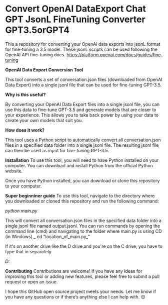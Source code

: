 # Convert OpenAI DataExport Chat GPT JsonL FineTuning Converter GPT3.5orGPT4
This a repository for converting your OpenAI data exports into jsonL format for fine-tuning a 3.5 model. These jsonL scripts can be used following the OpenAI API fine-tuning docs.  https://platform.openai.com/docs/guides/fine-tuning  

**OpenAI Data Export Conversion Tool**

This tool converts a set of conversation.json files (downloaded from OpenAI Data Export) into a single jsonl file that can be used for fine-tuning GPT-3.5.

**Why is this useful?**

By converting your OpenAI Data Export files into a single jsonl file, you can use this data to fine-tune GPT-3.5 and generate models that are closer to your experience. This allows you to take back power by using your data to create your own models that suit you.

**How does it work?**

This tool uses a Python script to automatically convert all conversation.json files in a specified data folder into a single jsonl file. The resulting jsonl file can then be used as input for fine-tuning GPT-3.5.

**Installation**
To use this tool, you will need to have Python installed on your computer. You can download and install Python from the official Python website.

Once you have Python installed, you can download or clone this repository to your computer.

**Super beginniner guide**
To use this tool, navigate to the directory where you downloaded or cloned this repository and run the following command:

_python main.py_

This will convert all conversation.json files in the specified data folder into a single jsonl file named output.jsonl. You can run commands by opening the command line (cmd) and navigating to the folder where main.py is using CD (in Windows) 
_
cd "location_of_main.py_"

If it's on another drive like the D drive and you're on the C drive, you have to type that in separately

_D:_



**Contributing**
Contributions are welcome! If you have any ideas for improving this tool or adding new features, please feel free to submit a pull request or open an issue.

I hope this GitHub open source project meets your needs. Let me know if you have any questions or if there’s anything else I can help with. 😊
